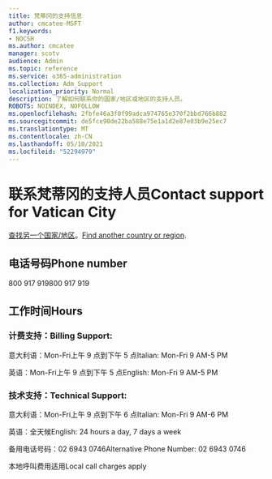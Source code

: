 ```yaml
---
title: 梵蒂冈的支持信息
author: cmcatee-MSFT
f1.keywords:
- NOCSH
ms.author: cmcatee
manager: scotv
audience: Admin
ms.topic: reference
ms.service: o365-administration
ms.collection: Adm_Support
localization_priority: Normal
description: 了解如何联系你的国家/地区或地区的支持人员。
ROBOTS: NOINDEX, NOFOLLOW
ms.openlocfilehash: 2fbfe46a3f0f99adca974765e370f2bbd766b882
ms.sourcegitcommit: de5fce90de22ba588e75e1a1d2e87e03b9e25ec7
ms.translationtype: MT
ms.contentlocale: zh-CN
ms.lasthandoff: 05/10/2021
ms.locfileid: "52294979"
---
```

# <a name="contact-support-for-vatican-city"></a><span data-ttu-id="8668f-103">联系梵蒂冈的支持人员</span><span class="sxs-lookup"><span data-stu-id="8668f-103">Contact support for Vatican City</span></span>

<span data-ttu-id="8668f-104">[查找另一个国家/地区](../../business-video/get-help-support.md)。</span><span class="sxs-lookup"><span data-stu-id="8668f-104">[Find another country or region](../../business-video/get-help-support.md).</span></span>

## <a name="phone-number"></a><span data-ttu-id="8668f-105">电话号码</span><span class="sxs-lookup"><span data-stu-id="8668f-105">Phone number</span></span>
<span data-ttu-id="8668f-106">800 917 919</span><span class="sxs-lookup"><span data-stu-id="8668f-106">800 917 919</span></span>

## <a name="hours"></a><span data-ttu-id="8668f-107">工作时间</span><span class="sxs-lookup"><span data-stu-id="8668f-107">Hours</span></span>
### <a name="billing-support"></a><span data-ttu-id="8668f-108">计费支持：</span><span class="sxs-lookup"><span data-stu-id="8668f-108">Billing Support:</span></span>

<span data-ttu-id="8668f-109">意大利语：Mon-Fri上午 9 点到下午 5 点</span><span class="sxs-lookup"><span data-stu-id="8668f-109">Italian: Mon-Fri 9 AM-5 PM</span></span>

<span data-ttu-id="8668f-110">英语：Mon-Fri上午 9 点到下午 5 点</span><span class="sxs-lookup"><span data-stu-id="8668f-110">English: Mon-Fri 9 AM-5 PM</span></span>

### <a name="technical-support"></a><span data-ttu-id="8668f-111">技术支持：</span><span class="sxs-lookup"><span data-stu-id="8668f-111">Technical Support:</span></span>

<span data-ttu-id="8668f-112">意大利语：Mon-Fri上午 9 点到下午 6 点</span><span class="sxs-lookup"><span data-stu-id="8668f-112">Italian: Mon-Fri 9 AM-6 PM</span></span>

<span data-ttu-id="8668f-113">英语：全天候</span><span class="sxs-lookup"><span data-stu-id="8668f-113">English: 24 hours a day, 7 days a week</span></span>

<span data-ttu-id="8668f-114">备用电话号码：02 6943 0746</span><span class="sxs-lookup"><span data-stu-id="8668f-114">Alternative Phone Number: 02 6943 0746</span></span>

<span data-ttu-id="8668f-115">本地呼叫费用适用</span><span class="sxs-lookup"><span data-stu-id="8668f-115">Local call charges apply</span></span>
